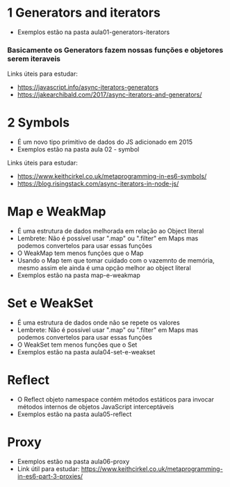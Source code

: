 # 1 Generators and iterators

- Exemplos estão na pasta aula01-generators-iterators

### Basicamente os Generators fazem nossas funções e objetores serem iteraveis

Links úteis para estudar:

- https://javascript.info/async-iterators-generators
- https://jakearchibald.com/2017/async-iterators-and-generators/

# 2 Symbols

- É um novo tipo primitivo de dados do JS adicionado em 2015
- Exemplos estão na pasta aula 02 - symbol

Links úteis para estudar:

- https://www.keithcirkel.co.uk/metaprogramming-in-es6-symbols/
- https://blog.risingstack.com/async-iterators-in-node-js/

# Map e WeakMap

- É uma estrutura de dados melhorada em relação ao Object literal
- Lembrete: Não é possível usar ".map" ou ".filter" em Maps mas podemos convertelos para usar essas funções
- O WeakMap tem menos funções que o Map
- Usando o Map tem que tomar cuidado com o vazemnto de memória, mesmo assim ele ainda é uma opção
  melhor ao object literal
- Exemplos estão na pasta map-e-weakmap

# Set e WeakSet

- É uma estrutura de dados onde não se repete os valores
- Lembrete: Não é possível usar ".map" ou ".filter" em Maps mas podemos convertelos para usar essas funções
- O WeakSet tem menos funções que o Set
- Exemplos estão na pasta aula04-set-e-weakset

# Reflect

- O Reflect objeto namespace contém métodos estáticos para invocar métodos internos de objetos JavaScript interceptáveis
- Exemplos estão na pasta aula05-reflect

# Proxy

- Exemplos estão na pasta aula06-proxy
- Link útil para estudar: https://www.keithcirkel.co.uk/metaprogramming-in-es6-part-3-proxies/
